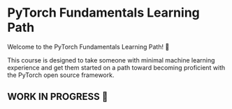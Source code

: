 # PyTorch Fundamentals Learning Path

Welcome to the PyTorch Fundamentals Learning Path! 🎉 

This course is designed to take someone with minimal machine learning experience and get them started on a path toward becoming proficient with the PyTorch open source framework.

## WORK IN PROGRESS 🚧